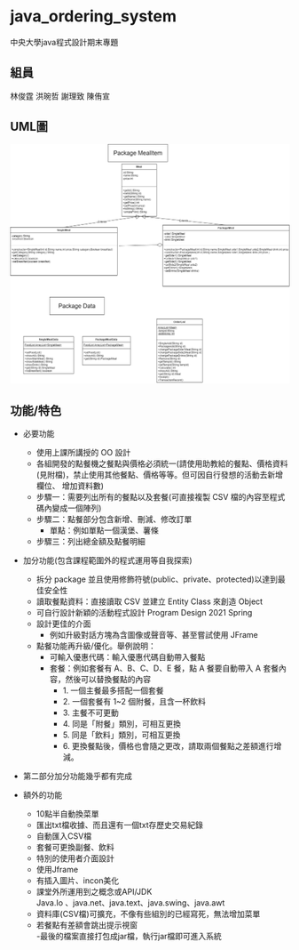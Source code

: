 # java_ordering_system
中央大學java程式設計期末專題

## 組員
林俊霆 洪琬哲 謝理致 陳侑宣

## UML圖
![image](img/類別圖(更新1).png)

## 功能/特色
+ 必要功能
  - 使用上課所講授的 OO 設計
  - 各組開發的點餐機之餐點與價格必須統一(請使用助教給的餐點、價格資料(見附檔)，禁止使用其他餐點、價格等等。但可因自行發想的活動去新增欄位、
增加資料數)
  - 步驟一：需要列出所有的餐點以及套餐(可直接複製 CSV 檔的內容至程式碼內變成一個陣列)
  - 步驟二：點餐部分包含新增、刪減、修改訂單
    * 單點：例如單點一個漢堡、薯條
  - 步驟三：列出總金額及點餐明細
+ 加分功能(包含課程範圍外的程式運用等自我探索)
  - 拆分 package 並且使用修飾符號(public、private、protected)以達到最佳安全性
  - 讀取餐點資料：直接讀取 CSV 並建立 Entity Class 來創造 Object
  - 可自行設計新穎的活動程式設計 Program Design 2021 Spring
  - 設計更佳的介面
    * 例如升級對話方塊為含圖像或聲音等、甚至嘗試使用 JFrame
  - 點餐功能再升級/優化。舉例說明：
    * 可輸入優惠代碼：輸入優惠代碼自動帶入餐點
    * 套餐：例如套餐有 A、B、C、D、E 餐，點 A 餐要自動帶入 A 套餐內容，然後可以替換餐點的內容
      + 1\. 一個主餐最多搭配一個套餐
      + 2\. 一個套餐有 1~2 個附餐，且含一杯飲料
      + 3\. 主餐不可更動
      + 4\. 同是「附餐」類別，可相互更換
      + 5\. 同是「飲料」類別，可相互更換
      + 6\. 更換餐點後，價格也會隨之更改，請取兩個餐點之差額進行增減。

+ 第二部分加分功能幾乎都有完成
+ 額外的功能
  - 10點半自動換菜單
  - 匯出txt檔收據、而且還有一個txt存歷史交易紀錄
  - 自動匯入CSV檔
  - 套餐可更換副餐、飲料
  - 特別的使用者介面設計
  - 使用Jframe
  - 有插入圖片、incon美化
  - 課堂外所運用到之概念或API/JDK<br>
    Java.Io 、java.net、java.text、java.swing、java.awt
  - 資料庫(CSV檔)可擴充，不像有些組別的已經寫死，無法增加菜單
  - 若餐點有差額會跳出提示視窗	
  -最後的檔案直接打包成jar檔，執行jar檔即可進入系統

